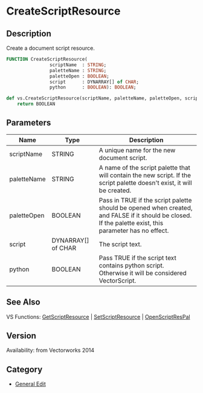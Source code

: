 # CreateScriptResource

## Description
Create a document script resource.

```pascal
FUNCTION CreateScriptResource(
				scriptName  : STRING;
				paletteName : STRING;
				paletteOpen : BOOLEAN;
				script      : DYNARRAY[] of CHAR;
				python      : BOOLEAN): BOOLEAN;
```

```python
def vs.CreateScriptResource(scriptName, paletteName, paletteOpen, script, python):
    return BOOLEAN
```

## Parameters
|Name|Type|Description|
|---|---|---|
|scriptName|STRING|A unique name for the new document script.|
|paletteName|STRING|A name of the script palette that will contain the new script. If the script palette doesn't exist, it will be created.|
|paletteOpen|BOOLEAN|Pass in TRUE if the script palette should be opened when created, and FALSE if it should be closed. If the palette exist, this parameter has no effect.|
|script|DYNARRAY[] of CHAR|The script text.|
|python|BOOLEAN|Pass TRUE if the script text contains python script. Otherwise it will be considered VectorScript.|

## See Also
VS Functions:
[GetScriptResource](GetScriptResource.md) 
| [SetScriptResource](SetScriptResource.md) 
| [OpenScriptResPal](OpenScriptResPal.md)

## Version
Availability: from Vectorworks 2014

## Category
* [General Edit](../Categories/General%20Edit.md)
